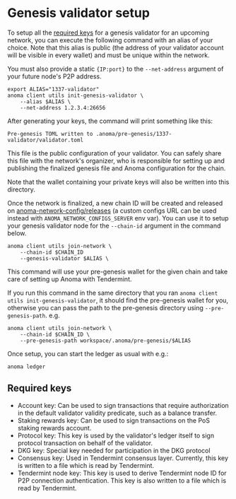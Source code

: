 # Genesis validator setup

To setup all the [required keys](#required-keys) for a genesis validator for an upcoming network, you can execute the following command with an alias of your choice. Note that this alias is public (the address of your validator account will be visible in every wallet) and must be unique within the network.

You must also provide a static `{IP:port}` to the `--net-address` argument of your future node's P2P address.

```shell
export ALIAS="1337-validator"
anoma client utils init-genesis-validator \
    --alias $ALIAS \
    --net-address 1.2.3.4:26656
```

After generating your keys, the command will print something like this:

```shell
Pre-genesis TOML written to .anoma/pre-genesis/1337-validator/validator.toml
```

This file is the public configuration of your validator. You can safely share this file with the network's organizer, who is responsible for setting up and publishing the finalized genesis file and Anoma configuration for the chain.

Note that the wallet containing your private keys will also be written into this directory.

Once the network is finalized, a new chain ID will be created and released on [anoma-network-config/releases](https://github.com/heliaxdev/anoma-network-config/releases) (a custom configs URL can be used instead with `ANOMA_NETWORK_CONFIGS_SERVER` env var). You can use it to setup your genesis validator node for the `--chain-id` argument in the command below.

```shell
anoma client utils join-network \
    --chain-id $CHAIN_ID
    --genesis-validator $ALIAS \
```

This command will use your pre-genesis wallet for the given chain and take care of setting up Anoma with Tendermint.

If you run this command in the same directory that you ran `anoma client utils init-genesis-validator`, it should find the pre-genesis wallet for you, otherwise you can pass the path to the pre-genesis directory using `--pre-genesis-path`. e.g.

```shell
anoma client utils join-network \
    --chain-id $CHAIN_ID \
    --pre-genesis-path workspace/.anoma/pre-genesis/$ALIAS
```

Once setup, you can start the ledger as usual with e.g.:

```shell
anoma ledger
```

## Required keys

- Account key: Can be used to sign transactions that require authorization in the default validator validity predicate, such as a balance transfer.
- Staking rewards key: Can be used to sign transactions on the PoS staking rewards account.
- Protocol key: This key is used by the validator's ledger itself to sign protocol transaction on behalf of the validator.
- DKG key: Special key needed for participation in the DKG protocol
- Consensus key: Used in Tendermint consensus layer. Currently, this key is written to a file which is read by Tendermint.
- Tendermint node key: This key is used to derive Tendermint node ID for P2P connection authentication. This key is also written to a file which is read by Tendermint.

